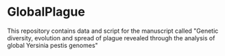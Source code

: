 # GlobalPlague
This repository contains data and script for the manuscript called "Genetic diversity, evolution and spread of plague revealed through the analysis of global Yersinia pestis genomes"
